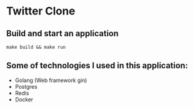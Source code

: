 # Twitter Clone
## Build and start an application
```
make build && make run
```
## Some of technologies I used in this application:
- Golang (Web framework gin)
- Postgres
- Redis
- Docker